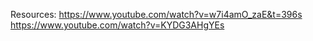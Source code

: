 Resources:
https://www.youtube.com/watch?v=w7i4amO_zaE&t=396s
https://www.youtube.com/watch?v=KYDG3AHgYEs
